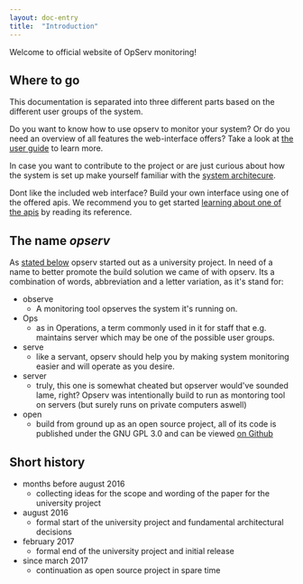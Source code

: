 ```yaml
---
layout: doc-entry
title:  "Introduction"
---
```


Welcome to official website of OpServ monitoring!

## Where to go <a name="doc-overview"></a>

This documentation is separated into three different parts 
based on the different user groups of the system.

Do you want to know how to use opserv to monitor your system? Or do you need an overview of all features the web-interface offers? Take a look at [the user guide](/docs/guide) to learn more.

In case you want to contribute to the project or are just curious about how the system is set up make yourself familiar with the [system architecure](/docs/architecure).

Dont like the included web interface? Build your own interface using one of the offered apis. 
We recommend you to get started [learning about one of the apis](/docs/apis) by reading its reference.

## The name _opserv_ <a name="naming"></a>

As [stated below](#history) opserv started out as a university project.
In need of a name to better promote the build solution we came of with opserv.
Its a combination of words, abbreviation and a letter variation, as it's stand for:

- observe
  - A monitoring tool opserves the system it's running on.
- Ops
  - as in Operations, a term commonly used in it for staff that e.g. maintains server which may be one of the possible user groups.
- serve
  - like a servant, opserv should help you by making system monitoring easier and will operate as you desire.
- server
  - truly, this one is somewhat cheated but opserver would've sounded lame, right? Opserv was intentionally build to run as montoring tool on servers (but surely runs on private computers aswell)
- open
  - build from ground up as an open source project, all of its code is published under the GNU GPL 3.0 and can be viewed [on Github](https://github.com/OpServ-Monitoring)

## Short history <a name="history"></a>

- months before august 2016
  - collecting ideas for the scope and wording of the paper for the university project
- august 2016
  - formal start of the university project and fundamental architectural decisions
- february 2017
  - formal end of the university project and initial release
- since march 2017
  - continuation as open source project in spare time
